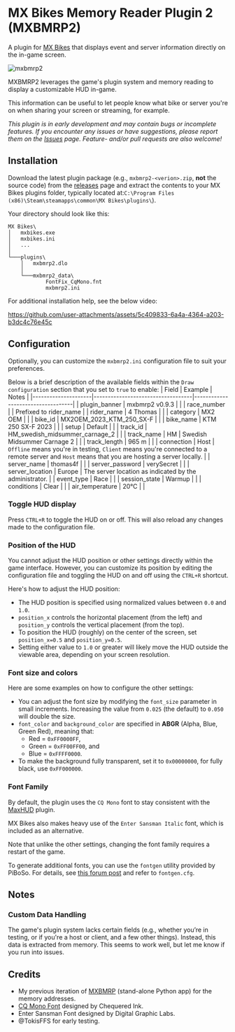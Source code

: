 # MX Bikes Memory Reader Plugin 2 (MXBMRP2)

A plugin for [MX Bikes](https://mx-bikes.com/) that displays event and server information directly on the in-game screen.

![mxbmrp2](https://github.com/user-attachments/assets/fad6f978-5035-465e-b6dd-b61eec51aeae)

MXBMRP2 leverages the game's plugin system and memory reading to display a customizable HUD in-game.

This information can be useful to let people know what bike or server you're on when sharing your screen or streaming, for example.

_This plugin is in early development and may contain bugs or incomplete features. If you encounter any issues or have suggestions, please report them on the [Issues](https://github.com/thomas4f/mxbmrp2/issues) page. Feature- and/or pull requests are also welcome!_

## Installation

Download the latest plugin package (e.g., `mxbmrp2-<verion>.zip`, **not** the source code) from the [releases](https://github.com/thomas4f/mxbmrp2/releases) page and extract the contents to your MX Bikes plugins folder, typically located at:`C:\Program Files (x86)\Steam\steamapps\common\MX Bikes\plugins\`).

Your directory should look like this:

```
MX Bikes\
│   mxbikes.exe
│   mxbikes.ini
│   ...
│
└───plugins\
    │   mxbmrp2.dlo
    │
    └───mxbmrp2_data\
            FontFix_CqMono.fnt
            mxbmrp2.ini
```

For additional installation help, see the below video:

https://github.com/user-attachments/assets/5c409833-6a4a-4364-a203-b3dc4c76e45c

## Configuration

Optionally, you can customize the `mxbmrp2.ini` configuration file to suit your preferences.
  
Below is a brief description of the available fields within the `Draw configuration` section that you set to `true` to enable:
| Field               | Example                           | Notes                             |
|---------------------|-----------------------------------|-----------------------------------|
| plugin_banner       | mxbmrp2 v0.9.3                    |                                   |
| race_number         |                                   | Prefixed to rider_name            |
| rider_name          | 4 Thomas                          |                                   |
| category            | MX2 OEM                           |                                   |
| bike_id             | MX2OEM_2023_KTM_250_SX-F          |                                   |
| bike_name           | KTM 250 SX-F 2023                 |                                   |
| setup               | Default                           |                                   |
| track_id            | HM_swedish_midsummer_carnage_2    |                                   |
| track_name          | HM \| Swedish Midsummer Carnage 2 |                                   |
| track_length        | 965 m                             |                                   |
| connection          | Host                              | `Offline` means you're in testing, `Client` means you're connected to a remote server and `Host` means that you are hosting a server locally. | 
| server_name         | thomas4f                          |                                   |
| server_password     | verySecret                        |                                   |
| server_location     | Europe                            | The server location as indicated by the administrator. | 
| event_type          | Race                              |                                   |
| session_state       | Warmup                            |                                   |
| conditions          | Clear                             |                                   |
| air_temperature     | 20°C                              |                                   |

### Toggle HUD display
Press `CTRL+R` to toggle the HUD on or off. This will also reload any changes made to the configuration file.

### Position of the HUD
You cannot adjust the HUD position or other settings directly within the game interface. However, you can customize its position by editing the configuration file and toggling the HUD on and off using the `CTRL+R` shortcut.

Here's how to adjust the HUD position:
 - The HUD position is specified using normalized values between `0.0` and `1.0`.
 - `position_x` controls the horizontal placement (from the left)  and `position_y` controls the vertical placement (from the top).
 - To position the HUD (roughly) on the center of the screen, set `position_x=0.5` and `position_y=0.5`.
 - Setting either value to `1.0` or greater will likely move the HUD outside the viewable area, depending on your screen resolution.

### Font size and colors
Here are some examples on how to configure the other settings:
 - You can adjust the font size by modifying the `font_size` parameter in small increments. Increasing the value from `0.025` (the default) to `0.050` will double the size.
 - `font_color` and `background_color` are specified in **ABGR** (Alpha, Blue, Green Red), meaning that:
   - Red = `0xFF0000FF`,
   - Green =  `0xFF00FF00`, and
   - Blue = `0xFFFF0000`.
 - To make the background fully transparent, set it to `0x00000000`, for fully black, use `0xFF000000`.

### Font Family
By default, the plugin uses the `CQ Mono` font to stay consistent with the [MaxHUD](https://forum.mx-bikes.com/index.php?topic=180.0) plugin. 

MX Bikes also makes heavy use of the `Enter Sansman Italic` font, which is included as an alternative.

Note that unlike the other settings, changing the font family requires a restart of the game.

To generate additional fonts, you can use the `fontgen` utility provided by PiBoSo. For details, see [this forum post](https://forum.piboso.com/index.php?topic=1458.msg20183#msg20183) and refer to `fontgen.cfg`.

## Notes

### Custom Data Handling
The game's plugin system lacks certain fields (e.g., whether you’re in testing, or if you're a host or client, and a few other things). Instead, this data is extracted from memory. This seems to work well, but let me know if you run into issues. 

## Credits
 - My previous iteration of [MXBMRP](https://github.com/thomas4f/mxbmrp) (stand-alone Python app) for the memory addresses.
 - [CQ Mono Font](https://www.fontspace.com/cq-mono-font-f23980) designed by Chequered Ink.
 - Enter Sansman Font designed by Digital Graphic Labs.
 - @TokisFFS for early testing.
 